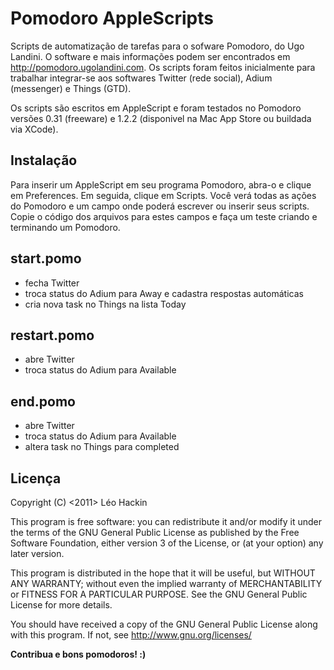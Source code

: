 Pomodoro AppleScripts
===========================

Scripts de automatização de tarefas para o sofware Pomodoro, do Ugo Landini. O software e mais informações podem ser encontrados em http://pomodoro.ugolandini.com. Os scripts foram feitos inicialmente para trabalhar integrar-se aos softwares Twitter (rede social), Adium (messenger) e Things (GTD).

Os scripts são escritos em AppleScript e foram testados no Pomodoro versões 0.31 (freeware) e 1.2.2 (disponivel na Mac App Store ou buildada via XCode).

Instalação
-------
Para inserir um AppleScript em seu programa Pomodoro, abra-o e clique em Preferences. Em seguida, clique em Scripts. Você verá todas as ações do Pomodoro e um campo onde poderá escrever ou inserir seus scripts. Copie o código dos arquivos para estes campos e faça um teste criando e terminando um Pomodoro.

start.pomo
-------

* fecha Twitter
* troca status do Adium para Away e cadastra respostas automáticas
* cria nova task no Things na lista Today

restart.pomo
-------

* abre Twitter
* troca status do Adium para Available

end.pomo
-------

* abre Twitter
* troca status do Adium para Available
* altera task no Things para completed


Licença
--------
<Pomodoro AppleScripts>
Copyright (C) <2011>  Léo Hackin <leohackin@gmail.com>

This program is free software: you can redistribute it and/or modify
it under the terms of the GNU General Public License as published by
the Free Software Foundation, either version 3 of the License, or
(at your option) any later version.

This program is distributed in the hope that it will be useful,
but WITHOUT ANY WARRANTY; without even the implied warranty of
MERCHANTABILITY or FITNESS FOR A PARTICULAR PURPOSE.  See the
GNU General Public License for more details.

You should have received a copy of the GNU General Public License
along with this program.  If not, see <http://www.gnu.org/licenses/>

**Contribua e bons pomodoros! :)**

